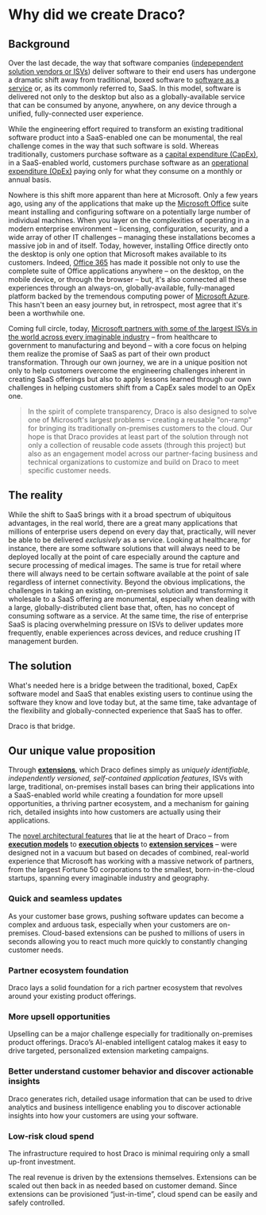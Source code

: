 # Why did we create Draco?

## Background

Over the last decade, the way that software companies ([indepependent solution vendors or ISVs](https://blogs.partner.microsoft.com/mpn-canada/whats-isv-faq-microsoft-partners-independent-software-vendors-app-builders/)) deliver software to their end users has undergone a dramatic shift away from traditional, boxed software to [software as a service](https://azure.microsoft.com/en-us/overview/what-is-saas/) or, as its commonly referred to, SaaS. In this model, software is delivered not only to the desktop but also as a globally-available service that can be consumed by anyone, anywhere, on any device through a unified, fully-connected user experience.

While the engineering effort required to transform an existing traditional software product into a SaaS-enabled one can be monumental, the real challenge comes in the way that such software is sold. Whereas traditionally, customers purchase software as a [capital expenditure (CapEx)](https://en.wikipedia.org/wiki/Capital_expenditure), in a SaaS-enabled world, customers purchase software as an [operational expenditure (OpEx)](https://en.wikipedia.org/wiki/Operating_expense) paying only for what they consume on a monthly or annual basis.

Nowhere is this shift more apparent than here at Microsoft. Only a few years ago, using any of the applications that make up the [Microsoft Office](https://products.office.com/en-us/home) suite meant installing and configuring software on a potentially large number of individual machines. When you layer on the complexities of operating in a modern enterprise environment – licensing, configuration, security, and a wide array of other IT challenges – managing these installations becomes a massive job in and of itself. Today, however, installing Office directly onto the desktop is only one option that Microsoft makes available to its customers. Indeed, [Office 365](https://products.office.com/en-us/home) has made it possible not only to use the complete suite of Office applications anywhere – on the desktop, on the mobile device, or through the browser – but, it's also connected all these experiences through an always-on, globally-available, fully-managed platform backed by the tremendous computing power of [Microsoft Azure](https://azure.microsoft.com/). This hasn't been an easy journey but, in retrospect, most agree that it's been a worthwhile one.

Coming full circle, today, [Microsoft partners with some of the largest ISVs in the world across every imaginable industry](https://azure.microsoft.com/en-us/case-studies/) – from healthcare to government to manufacturing and beyond – with a core focus on helping them realize the promise of SaaS as part of their own product transformation. Through our own journey, we are in a unique position not only to help customers overcome the engineering challenges inherent in creating SaaS offerings but also to apply lessons learned through our own challenges in helping customers shift from a CapEx sales model to an OpEx one.

> In the spirit of complete transparency, Draco is also designed to solve one of Microsoft's largest problems – creating a reusable "on-ramp" for bringing its traditionally on-premises customers to the cloud. Our hope is that Draco provides at least part of the solution through not only a collection of reusable code assets (through this project) but also as an engagement model across our partner-facing business and technical organizations to customize and build on Draco to meet specific customer needs.

## The reality

While the shift to SaaS brings with it a broad spectrum of ubiquitous advantages, in the real world, there are a great many applications that millions of enterprise users depend on every day that, practically, will never be able to be delivered *exclusively* as a service. Looking at healthcare, for instance, there are some software solutions that will always need to be deployed locally at the point of care especially around the capture and secure processing of medical images. The same is true for retail where there will always need to be certain software available at the point of sale regardless of internet connectivity. Beyond the obvious implications, the challenges in taking an existing, on-premises solution and transforming it wholesale to a SaaS offering are monumental, especially when dealing with a large, globally-distributed client base that, often, has no concept of consuming software as a service. At the same time, the rise of enterprise SaaS is placing overwhelming pressure on ISVs to deliver updates more frequently, enable experiences across devices, and reduce crushing IT management burden.

## The solution

What's needed here is a bridge between the traditional, boxed, CapEx software model and SaaS that enables existing users to continue using the software they know and love today but, at the same time, take advantage of the flexibility and globally-connected experience that SaaS has to offer. 

Draco is that bridge.

## Our unique value proposition

Through **[extensions](/doc/architecture/definitions.md#extension)**, which Draco defines simply as *uniquely identifiable, independently versioned, self-contained application features*, ISVs with large, traditional, on-premises install bases can bring their applications into a SaaS-enabled world while creating a foundation for more upsell opportunities, a thriving partner ecosystem, and a mechanism for gaining rich, detailed insights into how customers are actually using their applications.

The [novel architectural features](/doc/architecture/overview.md) that lie at the heart of Draco – from **[execution models](/doc/architecture/execution-models.md)** to **[execution objects](/doc/architecture/execution-objects.md)** to **[extension services](/doc/architecture/extension-services.md)** – were designed not in a vacuum but based on decades of combined, real-world experience that Microsoft has working with a massive network of partners, from the largest Fortune 50 corporations to the smallest, born-in-the-cloud startups, spanning every imaginable industry and geography. 

### Quick and seamless updates

As your customer base grows, pushing software updates can become a complex and arduous task, especially when your customers are on-premises. Cloud-based extensions can be pushed to millions of users in seconds allowing you to react much more quickly to constantly changing customer needs.

### Partner ecosystem foundation
Draco lays a solid foundation for a rich partner ecosystem that revolves around your existing product offerings.

### More upsell opportunities
Upselling can be a major challenge especially for traditionally on-premises product offerings. Draco’s AI-enabled intelligent catalog makes it easy to drive targeted, personalized extension marketing campaigns.

### Better understand customer behavior and discover actionable insights
Draco generates rich, detailed usage information that can be used to drive analytics and business intelligence enabling you to discover actionable insights into how your customers are using your software.

### Low-risk cloud spend
The infrastructure required to host Draco is minimal requiring only a small up-front investment.

The real revenue is driven by the extensions themselves. Extensions can be scaled out then back in as needed based on customer demand. Since extensions can be provisioned “just-in-time”, cloud spend can be easily and safely controlled.


